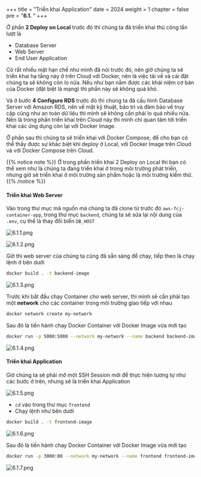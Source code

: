 +++
title = "Triển khai Application"
date = 2024
weight = 1
chapter = false
pre = "<b>6.1. </b>"
+++

Ở phần **2 Deploy on Local** trước đó thì chúng ta đã triển khai thủ công lần lượt là

- Database Server
- Web Server
- End User Application

Có rất nhiều mặt hạn chế như mình đã nói trước đó, nên giờ chúng ta sẽ triển khai hạ tầng này ở trên Cloud với Docker, nên là việc tải về và cài đặt chúng ta sẽ không còn lo nữa. Nếu như bạn nắm được các khái niệm cơ bản của Docker (đặt biệt là mạng) thì phần này sẽ không quá khó.

Và ở bước **4 Configure RDS** trước đó thì chúng ta đã cấu hình Database Server với Amazon RDS, nên về mặt kỹ thuật, bảo trì và đảm bảo về truy cập cũng như an toàn dữ liệu thì mình sẽ không cần phải lo quá nhiều nữa. Nên là trong phần triển khai trên Cloud này thì mình chỉ quan tâm tới triển khai các ứng dụng còn lại với Docker Image.

Ở phần sau thì chúng ta sẽ triển khai với Docker Compose, để cho bạn có thể thấy được sự khác biệt khi deploy ở Local, với Docker Image trên Cloud và với Docker Compose trên Cloud.

{{% notice note %}}
Ở trong phần triển khai 2 Deploy on Local thì bạn có thể xem như là chúng ta đang triển khai ở trong môi trường phát triển, nhưng giờ sẽ triển khai ở môi trường sản phẩm hoặc là môi trường kiểm thử.
{{% /notice %}}

#### Triển khai Web Server

Vào trong thư mục mã nguồn mà chúng ta đã clone từ trước đó `aws-fcj-container-app`, trong thư mục `backend`, chúng ta sẽ sửa lại nội dung của `.env`, cụ thể là thay đổi biến `DB_HOST`

![6.1.1.png](/images/6-docker-image/6.1.1.png)

![6.1.2.png](/images/6-docker-image/6.1.2.png)

Giờ thì web server của chúng ta cũng đã sẵn sàng để chạy, tiếp theo là chạy lệnh ở bên dưới

```bash
docker build . -t backend-image
```

![6.1.3.png](/images/6-docker-image/6.1.3.png)

Trước khi bắt đầu chạy Container cho web server, thì mình sẽ cần phải tạo một **network** cho các container trong môi trường giao tiếp với nhau

```bash
docker network create my-network
```

Sau đó là tiến hành chạy Docker Container với Docker Image vừa mới tạo

```bash
docker run -p 5000:5000 --network my-network --name backend backend-image
```

![6.1.4.png](/images/6-docker-image/6.1.4.png)

#### Triển khai Application

Giờ chúng ta sẽ phải mở một SSH Session mới để thực hiện tương tự như các bước ở trên, nhưng sẽ là triển khai Application

![6.1.5.png](/images/6-docker-image/6.1.5.png)

- `cd` vào trong thư mục `frontend`
- Chạy lệnh như bên dưới

```bash
docker build . -t frontend-image
```

![6.1.6.png](/images/6-docker-image/6.1.6.png)

Sau đó là tiến hành chạy Docker Container với Docker Image vừa mới tạo

```bash
docker run -p 3000:80 --network my-network --name frontend frontend-image
```

![6.1.7.png](/images/6-docker-image/6.1.7.png)
